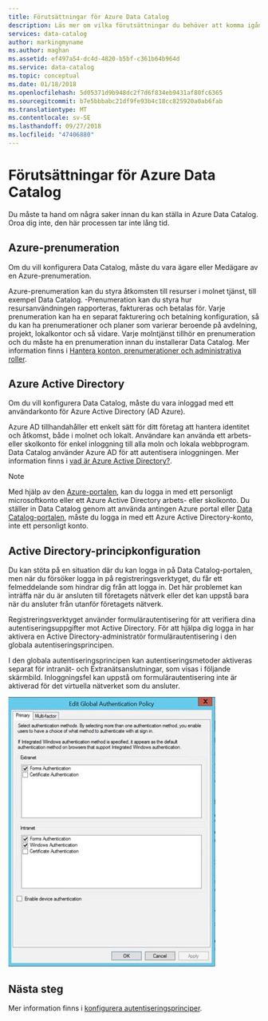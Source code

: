 ```yaml
---
title: Förutsättningar för Azure Data Catalog
description: Läs mer om vilka förutsättningar du behöver att komma igång med Azure Data Catalog.
services: data-catalog
author: markingmyname
ms.author: maghan
ms.assetid: ef497a54-dc4d-4820-b5bf-c361b64b964d
ms.service: data-catalog
ms.topic: conceptual
ms.date: 01/18/2018
ms.openlocfilehash: 5d05371d9b948dc2f7d6f834eb9431af80fc6365
ms.sourcegitcommit: b7e5bbbabc21df9fe93b4c18cc825920a0ab6fab
ms.translationtype: MT
ms.contentlocale: sv-SE
ms.lasthandoff: 09/27/2018
ms.locfileid: "47406880"
---
```

# <a name="azure-data-catalog-prerequisites"></a>Förutsättningar för Azure Data Catalog

Du måste ta hand om några saker innan du kan ställa in Azure Data Catalog. Oroa dig inte, den här processen tar inte lång tid.

## <a name="azure-subscription"></a>Azure-prenumeration
Om du vill konfigurera Data Catalog, måste du vara ägare eller Medägare av en Azure-prenumeration.

Azure-prenumeration kan du styra åtkomsten till resurser i molnet tjänst, till exempel Data Catalog. -Prenumeration kan du styra hur resursanvändningen rapporteras, faktureras och betalas för. Varje prenumeration kan ha en separat fakturering och betalning konfiguration, så du kan ha prenumerationer och planer som varierar beroende på avdelning, projekt, lokalkontor och så vidare. Varje molntjänst tillhör en prenumeration och du måste ha en prenumeration innan du installerar Data Catalog. Mer information finns i [Hantera konton, prenumerationer och administrativa roller](../active-directory/users-groups-roles/directory-assign-admin-roles.md).

## <a name="azure-active-directory"></a>Azure Active Directory
Om du vill konfigurera Data Catalog, måste du vara inloggad med ett användarkonto för Azure Active Directory (AD Azure).

Azure AD tillhandahåller ett enkelt sätt för ditt företag att hantera identitet och åtkomst, både i molnet och lokalt. Användare kan använda ett arbets- eller skolkonto för enkel inloggning till alla moln och lokala webbprogram. Data Catalog använder Azure AD för att autentisera inloggningen. Mer information finns i [vad är Azure Active Directory?](../active-directory/fundamentals/active-directory-whatis.md).

> [!NOTE]
> Med hjälp av den [Azure-portalen](http://portal.azure.com/), kan du logga in med ett personligt microsoftkonto eller ett Azure Active Directory arbets- eller skolkonto. Du ställer in Data Catalog genom att använda antingen Azure portal eller [Data Catalog-portalen](http://www.azuredatacatalog.com), måste du logga in med ett Azure Active Directory-konto, inte ett personligt konto.
>
>

## <a name="active-directory-policy-configuration"></a>Active Directory-principkonfiguration
Du kan stöta på en situation där du kan logga in på Data Catalog-portalen, men när du försöker logga in på registreringsverktyget, du får ett felmeddelande som hindrar dig från att logga in. Det här problemet kan inträffa när du är ansluten till företagets nätverk eller det kan uppstå bara när du ansluter från utanför företagets nätverk.

Registreringsverktyget använder formulärautentisering för att verifiera dina autentiseringsuppgifter mot Active Directory. För att hjälpa dig logga in har aktivera en Active Directory-administratör formulärautentisering i den globala autentiseringsprincipen.

I den globala autentiseringsprincipen kan autentiseringsmetoder aktiveras separat för intranät- och Extranätsanslutningar, som visas i följande skärmbild. Inloggningsfel kan uppstå om formulärautentisering inte är aktiverad för det virtuella nätverket som du ansluter.

 ![Active Directory Global autentiseringsprincip](./media/data-catalog-prerequisites/global-auth-policy.png)

## <a name="next-steps"></a>Nästa steg
Mer information finns i [konfigurera autentiseringsprinciper](https://technet.microsoft.com/library/dn486781.aspx).
